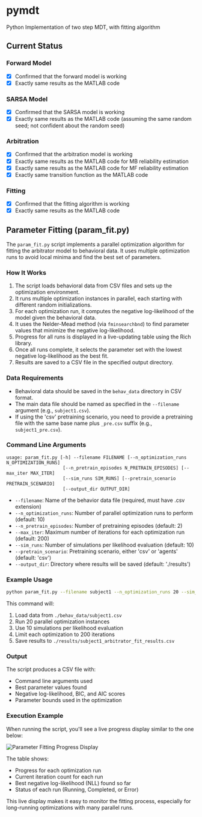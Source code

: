 # pymdt

Python Implementation of two step MDT, with fitting algorithm

## Current Status

### Forward Model

- [x] Confirmed that the forward model is working
- [x] Exactly same results as the MATLAB code

### SARSA Model

- [x] Confirmed that the SARSA model is working
- [x] Exactly same results as the MATLAB code (assuming the same random seed; not confident about the random seed)

### Arbitration

- [x] Confirmed that the arbitration model is working
- [x] Exactly same results as the MATLAB code for MB reliability estimation
- [x] Exactly same results as the MATLAB code for MF reliability estimation
- [x] Exactly same transition function as the MATLAB code

### Fitting

- [x] Confirmed that the fitting algorithm is working
- [x] Exactly same results as the MATLAB code

## Parameter Fitting (param_fit.py)

The `param_fit.py` script implements a parallel optimization algorithm for fitting the arbitrator model to behavioral data. It uses multiple optimization runs to avoid local minima and find the best set of parameters.

### How It Works

1. The script loads behavioral data from CSV files and sets up the optimization environment.
2. It runs multiple optimization instances in parallel, each starting with different random initializations.
3. For each optimization run, it computes the negative log-likelihood of the model given the behavioral data.
4. It uses the Nelder-Mead method (via `fminsearchbnd`) to find parameter values that minimize the negative log-likelihood.
5. Progress for all runs is displayed in a live-updating table using the Rich library.
6. Once all runs complete, it selects the parameter set with the lowest negative log-likelihood as the best fit.
7. Results are saved to a CSV file in the specified output directory.

### Data Requirements

- Behavioral data should be saved in the `behav_data` directory in CSV format.
- The main data file should be named as specified in the `--filename` argument (e.g., `subject1.csv`).
- If using the 'csv' pretraining scenario, you need to provide a pretraining file with the same base name plus `_pre.csv` suffix (e.g., `subject1_pre.csv`).

### Command Line Arguments

```
usage: param_fit.py [-h] --filename FILENAME [--n_optimization_runs N_OPTIMIZATION_RUNS]
                     [--n_pretrain_episodes N_PRETRAIN_EPISODES] [--max_iter MAX_ITER]
                     [--sim_runs SIM_RUNS] [--pretrain_scenario PRETRAIN_SCENARIO]
                     [--output_dir OUTPUT_DIR]
```

- `--filename`: Name of the behavior data file (required, must have .csv extension)
- `--n_optimization_runs`: Number of parallel optimization runs to perform (default: 10)
- `--n_pretrain_episodes`: Number of pretraining episodes (default: 2)
- `--max_iter`: Maximum number of iterations for each optimization run (default: 200)
- `--sim_runs`: Number of simulations per likelihood evaluation (default: 10)
- `--pretrain_scenario`: Pretraining scenario, either 'csv' or 'agents' (default: 'csv')
- `--output_dir`: Directory where results will be saved (default: './results')

### Example Usage

```bash
python param_fit.py --filename subject1 --n_optimization_runs 20 --sim_runs 10 --max_iter 200 --output_dir ./results
```

This command will:

1. Load data from `./behav_data/subject1.csv`
2. Run 20 parallel optimization instances
3. Use 10 simulations per likelihood evaluation
4. Limit each optimization to 200 iterations
5. Save results to `./results/subject1_arbitrator_fit_results.csv`

### Output

The script produces a CSV file with:

- Command line arguments used
- Best parameter values found
- Negative log-likelihood, BIC, and AIC scores
- Parameter bounds used in the optimization

### Execution Example

When running the script, you'll see a live progress display similar to the one below:

![Parameter Fitting Progress Display](https://github.com/user-attachments/assets/1d6d4563-85f1-4af1-aae1-2a8602ba21bd)

The table shows:

- Progress for each optimization run
- Current iteration count for each run
- Best negative log-likelihood (NLL) found so far
- Status of each run (Running, Completed, or Error)

This live display makes it easy to monitor the fitting process, especially for long-running optimizations with many parallel runs.